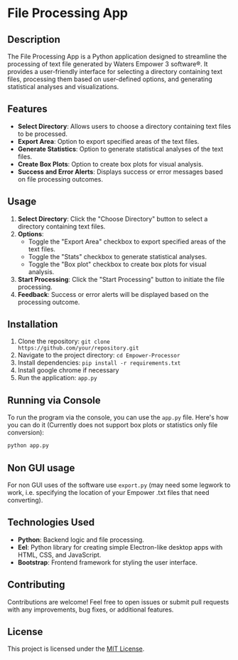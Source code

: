 # File Processing App

## Description
The File Processing App is a Python application designed to streamline the processing of text file generated by Waters Empower 3 software®. It provides a user-friendly interface for selecting a directory containing text files, processing them based on user-defined options, and generating statistical analyses and visualizations.

## Features
- **Select Directory**: Allows users to choose a directory containing text files to be processed.
- **Export Area**: Option to export specified areas of the text files.
- **Generate Statistics**: Option to generate statistical analyses of the text files.
- **Create Box Plots**: Option to create box plots for visual analysis.
- **Success and Error Alerts**: Displays success or error messages based on file processing outcomes.

## Usage
1. **Select Directory**: Click the "Choose Directory" button to select a directory containing text files.
2. **Options**:
   - Toggle the "Export Area" checkbox to export specified areas of the text files.
   - Toggle the "Stats" checkbox to generate statistical analyses.
   - Toggle the "Box plot" checkbox to create box plots for visual analysis.
3. **Start Processing**: Click the "Start Processing" button to initiate the file processing.
4. **Feedback**: Success or error alerts will be displayed based on the processing outcome.

## Installation
1. Clone the repository: `git clone https://github.com/your/repository.git`
2. Navigate to the project directory: `cd Empower-Processor`
3. Install dependencies: `pip install -r requirements.txt`
4. Install google chrome if necessary
5. Run the application: `app.py`

## Running via Console
To run the program via the console, you can use the `app.py` file. Here's how you can do it (Currently does not support box plots or statistics only file conversion):

```bash
python app.py
```

## Non GUI usage
For non GUI uses of the software use `export.py` (may need some legwork to work, i.e. specifying the location of your Empower .txt files that need converting). 

## Technologies Used
- **Python**: Backend logic and file processing.
- **Eel**: Python library for creating simple Electron-like desktop apps with HTML, CSS, and JavaScript.
- **Bootstrap**: Frontend framework for styling the user interface.

## Contributing
Contributions are welcome! Feel free to open issues or submit pull requests with any improvements, bug fixes, or additional features.

## License
This project is licensed under the [MIT License](LICENSE).
